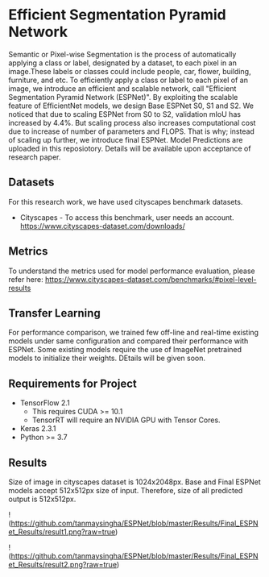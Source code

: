 # Efficient Segmentation Pyramid Network
Semantic or Pixel-wise Segmentation is the process of automatically applying a class or label, designated by a dataset, to each pixel in an image.These labels or classes could include people, car, flower, building, furniture, and etc. To efficiently apply a class or label to each pixel of an image, we introduce an efficient and scalable network, call "Efficient Segmentation Pyramid Network (ESPNet)". By exploiting the scalable feature of EfficientNet models, we design Base ESPNet S0, S1 and S2. We noticed that due to scaling ESPNet from S0 to S2, validation mIoU has increased by 4.4%. But scaling process also increases computational cost due to increase of number of parameters and FLOPS. That is why; instead of scaling up further, we introduce final ESPNet. Model Predictions are uploaded in this reposiotory. Details will be available upon acceptance of research paper.

## Datasets
For this research work, we have used cityscapes benchmark datasets.
* Cityscapes - To access this benchmark, user needs an account. https://www.cityscapes-dataset.com/downloads/              

## Metrics
To understand the metrics used for model performance evaluation, please  refer here: https://www.cityscapes-dataset.com/benchmarks/#pixel-level-results

## Transfer Learning
For performance comparison, we trained few off-line and real-time existing models under same configuration and compared their performance with ESPNet. Some existing models require the use of ImageNet pretrained models to initialize their weights. DEtails will be given soon.

## Requirements for Project
* TensorFlow 2.1
  * This requires CUDA >= 10.1
  * TensorRT will require an NVIDIA GPU with Tensor Cores.
* Keras 2.3.1
* Python >= 3.7

## Results
Size of image in cityscapes dataset is 1024x2048px. Base and Final ESPNet models accept 512x512px size of input. Therefore, size of all predicted output is 512x512px. 

!(https://github.com/tanmaysingha/ESPNet/blob/master/Results/Final_ESPNet_Results/result1.png?raw=true)

!(https://github.com/tanmaysingha/ESPNet/blob/master/Results/Final_ESPNet_Results/result2.png?raw=true)

